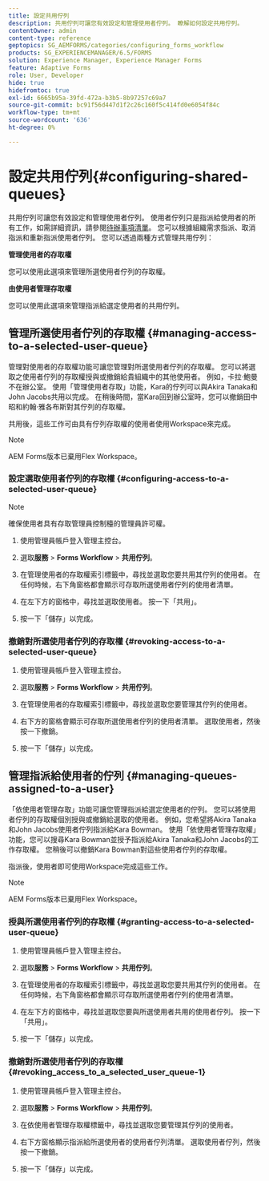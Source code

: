 ```yaml
---
title: 設定共用佇列
description: 共用佇列可讓您有效設定和管理使用者佇列。 瞭解如何設定共用佇列。
contentOwner: admin
content-type: reference
geptopics: SG_AEMFORMS/categories/configuring_forms_workflow
products: SG_EXPERIENCEMANAGER/6.5/FORMS
solution: Experience Manager, Experience Manager Forms
feature: Adaptive Forms
role: User, Developer
hide: true
hidefromtoc: true
exl-id: 6665b95a-39fd-472a-b3b5-8b97257c69a7
source-git-commit: bc91f56d447d1f2c26c160f5c414fd0e6054f84c
workflow-type: tm+mt
source-wordcount: '636'
ht-degree: 0%

---
```


# 設定共用佇列{#configuring-shared-queues}

共用佇列可讓您有效設定和管理使用者佇列。 使用者佇列只是指派給使用者的所有工作，如需詳細資訊，請參閱[待辦事項清單](https://help.adobe.com/en_US/livecycle/11.0/WorkspaceHelp/WS92d06802c76abadb-2b6ab502126beb6ba2f-7ffc.2.html)。 您可以根據組織需求指派、取消指派和重新指派使用者佇列。 您可以透過兩種方式管理共用佇列：

**管理使用者的存取權**

您可以使用此選項來管理所選使用者佇列的存取權。

**由使用者管理存取權**

您可以使用此選項來管理指派給選定使用者的共用佇列。

## 管理所選使用者佇列的存取權 {#managing-access-to-a-selected-user-queue}

管理對使用者的存取權功能可讓您管理對所選使用者佇列的存取權。 您可以將選取之使用者佇列的存取權授與或撤銷給貴組織中的其他使用者。 例如，卡拉·鮑曼不在辦公室。 使用「管理使用者存取」功能，Kara的佇列可以與Akira Tanaka和John Jacobs共用以完成。 在稍後時間，當Kara回到辦公室時，您可以撤銷田中昭和約翰·雅各布斯對其佇列的存取權。

共用後，這些工作可由具有佇列存取權的使用者使用Workspace來完成。

>[!NOTE]
>
>AEM Forms版本已棄用Flex Workspace。

### 設定選取使用者佇列的存取權 {#configuring-access-to-a-selected-user-queue}

>[!NOTE]
> 
> 確保使用者具有存取管理員控制檯的管理員許可權。

1. 使用管理員帳戶登入管理主控台。
1. 選取&#x200B;**服務** > **Forms Workflow** > **共用佇列**。

1. 在管理使用者的存取權索引標籤中，尋找並選取您要共用其佇列的使用者。 在任何時候，右下角窗格都會顯示可存取所選使用者佇列的使用者清單。
1. 在左下方的窗格中，尋找並選取使用者。 按一下「共用」。
1. 按一下「儲存」以完成。

### 撤銷對所選使用者佇列的存取權 {#revoking-access-to-a-selected-user-queue}

1. 使用管理員帳戶登入管理主控台。
1. 選取&#x200B;**服務** > **Forms Workflow** > **共用佇列**。

1. 在管理使用者的存取權索引標籤中，尋找並選取您要管理其佇列的使用者。
1. 右下方的窗格會顯示可存取所選使用者佇列的使用者清單。 選取使用者，然後按一下撤銷。
1. 按一下「儲存」以完成。

## 管理指派給使用者的佇列 {#managing-queues-assigned-to-a-user}

「依使用者管理存取」功能可讓您管理指派給選定使用者的佇列。 您可以將使用者佇列的存取權個別授與或撤銷給選取的使用者。 例如，您希望將Akira Tanaka和John Jacobs使用者佇列指派給Kara Bowman。 使用「依使用者管理存取權」功能，您可以搜尋Kara Bowman並授予指派給Akira Tanaka和John Jacobs的工作存取權。 您稍後可以撤銷Kara Bowman對這些使用者佇列的存取權。

指派後，使用者即可使用Workspace完成這些工作。

>[!NOTE]
>
>AEM Forms版本已棄用Flex Workspace。

### 授與所選使用者佇列的存取權 {#granting-access-to-a-selected-user-queue}

1. 使用管理員帳戶登入管理主控台。
1. 選取&#x200B;**服務** > **Forms Workflow** > **共用佇列**。

1. 在管理使用者的存取權索引標籤中，尋找並選取您要共用其佇列的使用者。 在任何時候，右下角窗格都會顯示可存取所選使用者佇列的使用者清單。
1. 在左下方的窗格中，尋找並選取您要與所選使用者共用的使用者佇列。 按一下「共用」。
1. 按一下「儲存」以完成。

### 撤銷對所選使用者佇列的存取權 {#revoking_access_to_a_selected_user_queue-1}

1. 使用管理員帳戶登入管理主控台。
1. 選取&#x200B;**服務** > **Forms Workflow** > **共用佇列**。

1. 在依使用者管理存取權標籤中，尋找並選取您要管理其佇列的使用者。
1. 右下方窗格顯示指派給所選使用者的使用者佇列清單。 選取使用者佇列，然後按一下撤銷。
1. 按一下「儲存」以完成。
